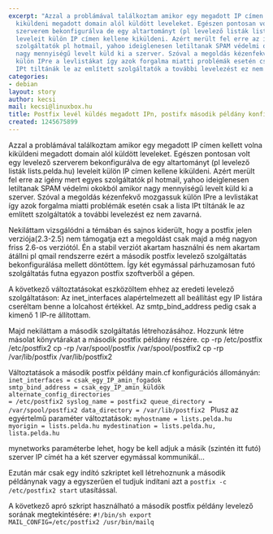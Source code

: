 ```yaml
---
excerpt: "Azzal a problámával találkoztam amikor egy megadott IP címen kellett volna
  kiküldeni megadott domain alól küldött leveleket. Egészen pontosan volt egy levelező
  szerverem bekonfigurálva de egy altartományt (pl levelező listák lists.pelda.hu)
  leveleit külön IP címen kellene kiküldeni. Azért merült fel erre az igény mert egyes
  szolgáltatók pl hotmail, yahoo ideiglenesen letiltanak SPAM védelmi okokból amikor
  nagy mennyiségű levelt küld ki a szerver. Szóval a megoldás kézenfekvő mozgassuk
  külön IPre a levlistákat így azok forgalma miatti problémák esetén csak a lista
  IPt tiltánák le az említett szolgáltatók a további levelezést ez nem zavarná.\r\n"
categories:
- debian
layout: story
author: kecsi
mail: kecsi@linuxbox.hu
title: Postfix levél küldés megadott IPn, postifx második példány konfigurálása
created: 1245675899
---
```

Azzal a problámával találkoztam amikor egy megadott IP címen kellett volna kiküldeni megadott domain alól küldött leveleket. Egészen pontosan volt egy levelező szerverem bekonfigurálva de egy altartományt (pl levelező listák lists.pelda.hu) leveleit külön IP címen kellene kiküldeni. Azért merült fel erre az igény mert egyes szolgáltatók pl hotmail, yahoo ideiglenesen letiltanak SPAM védelmi okokból amikor nagy mennyiségű levelt küld ki a szerver. Szóval a megoldás kézenfekvő mozgassuk külön IPre a levlistákat így azok forgalma miatti problémák esetén csak a lista IPt tiltánák le az említett szolgáltatók a további levelezést ez nem zavarná.
<!--break-->
Nekiláttam vizsgálódni a témában és sajnos kiderült, hogy a postfix jelen verziója(2.3-2.5) nem támogatja ezt a megoldást csak majd a még nagyon friss 2.6-os verziótól. Én a stabil verziót akartam használni és nem akartam átállni pl qmail rendszerre ezért a második postfix levelező szolgáltatás bekonfigurálása mellett döntöttem. Így két egymással párhuzamosan futó szolgáltatás futna egyazon postfix szoftverből a gépen.

A következő változtatásokat eszközöltem ehhez az eredeti levelező szolgáltatáson:
Az inet_interfaces alapértelmezett all beállítást egy IP listára cseréltam benne a lolcahost értékkel. Az smtp_bind_address pedig csak a kimenő 1 IP-re állítottam.

Majd nekiláttam a második szolgáltatás létrehozásához. Hozzunk létre másolat könyvtárakat a második postfix példány részére.
cp -rp /etc/postfix /etc/postfix2
cp -rp /var/spool/postfix /var/spool/postfix2
cp -rp /var/lib/postfix /var/lib/postfix2

Változtatások a második postfix példány main.cf konfigurációs állományán:
<code>inet_interfaces = csak_egy_IP_amin_fogadok
smtp_bind_address = csak_egy_IP_amin_küldök
alternate_config_directories = /etc/postfix2
syslog_name = postfix2
queue_directory = /var/spool/postfix2
data_directory = /var/lib/postfix2
</code>
Plusz az egyértelmű paraméter változtatások:
<code>myhostname = lists.pelda.hu
myorigin = lists.pelda.hu
mydestination = lists.pelda.hu, lista.pelda.hu</code>

mynetworks paraméterbe lehet, hogy be kell adjuk a másik (szintén itt futó) szerver IP címét ha a két szerver egymással kommunikál...

Ezután már csak egy indító szkriptet kell létrehoznunk a második példánynak vagy a egyszerűen el tudjuk indítani azt a <code>postfix -c /etc/postfix2 start</code> utasítással.

A következő apró szkript használható a második postfix példány levelező sorának megtekintésére:
<code>#!/bin/sh
export MAIL_CONFIG=/etc/postfix2
/usr/bin/mailq</code>
